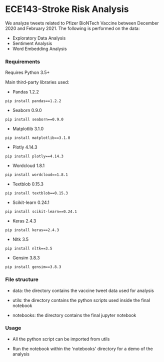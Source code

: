 # ECE143-Stroke Risk Analysis

We analyze tweets related to Pfizer BioNTech Vaccine between December 2020 and February 2021. The following is performed on the data:

* Exploratory Data Analysis
* Sentiment Analysis
* Word Embedding Analysis

### Requirements

Requires Python 3.5+

Main third-party libraries used: 

* Pandas 1.2.2 

`pip install pandas==1.2.2`

* Seaborn 0.9.0

`pip install seaborn==0.9.0`

* Matplotlib 3.1.0

`pip install matplotlib==3.1.0`

* Plotly 4.14.3

`pip install plotly==4.14.3`

* Wordcloud 1.8.1

`pip install wordcloud==1.8.1`

* Textblob 0.15.3

`pip install textblob==0.15.3`

* Scikit-learn 0.24.1

`pip install scikit-learn==0.24.1`

* Keras 2.4.3

`pip install keras==2.4.3`

* Nltk 3.5

`pip install nltk==3.5`

* Gensim 3.8.3

`pip install gensim==3.8.3`


### File structure

* data: the directory contains the vaccine tweet data used for analysis

* utils: the directory contains the python scripts used inside the final notebook

* notebooks: the directory contains the final jupyter notebook

### Usage

* All the python script can be imported from utils

* Run the notebook within the 'notebooks' directory for a demo of the analysis

